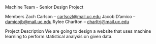 Machine Team - Senior Design Project

Members
Zach Carlson – carlsozl@mail.uc.edu
Jacob D’amico – damicojb@mail.uc.edu
Rylee Charlton – charltrj@mail.uc.edu

Project Description
We are going to design a website that uses machine learning to perform statistical analysis on given data.
